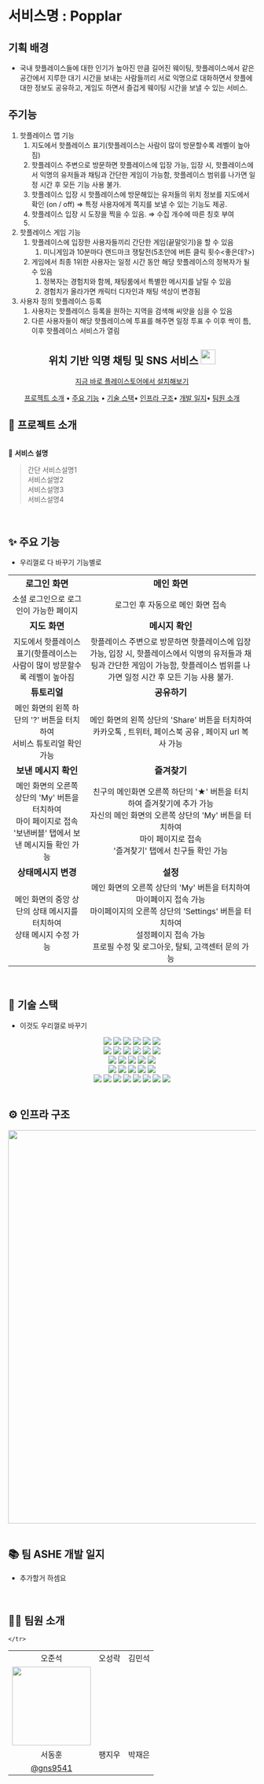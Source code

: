 # 서비스명 : Popplar

## 기획 배경

- 국내 핫플레이스들에 대한 인기가 높아진 만큼 길어진 웨이팅, 핫플레이스에서 같은 공간에서 지루한 대기 시간을 보내는 사람들끼리 서로 익명으로 대화하면서 핫플에 대한 정보도 공유하고, 게임도 하면서 즐겁게 웨이팅 시간을 보낼 수 있는 서비스.

## 주기능

1. 핫플레이스 맵 기능
    1. 지도에서 핫플레이스 표기(핫플레이스는 사람이 많이 방문할수록 레벨이 높아짐)
    2. 핫플레이스 주변으로 방문하면 핫플레이스에 입장 가능, 입장 시,  핫플레이스에서 익명의 유저들과 채팅과 간단한 게임이 가능함, 핫플레이스 범위를 나가면 일정 시간 후 모든 기능 사용 불가.
    3. 핫플레이스 입장 시 핫플레이스에 방문해있는 유저들의 위치 정보를 지도에서 확인 (on / off)  ⇒ 특정 사용자에게 쪽지를 보낼 수 있는 기능도 제공.
    4. 핫플레이스 입장 시 도장을 찍을 수 있음. ⇒ 수집 개수에 따른 칭호 부여
    5.
2. 핫플레이스 게임 기능
    1. 핫플레이스에 입장한 사용자들끼리 간단한 게임(끝말잇기)을 할 수 있음
        1. 미니게임과 10분마다 랜드마크 쟁탈전(5초안에 버튼 클릭 횟수<좋은데?>)
    2. 게임에서 최종 1위한 사용자는 일정 시간 동안 해당 핫플레이스의 정복자가 될 수 있음
        1. 정복자는 경험치와 함께, 채팅룸에서 특별한 메시지를 날릴 수 있음
        2. 경험치가 올라가면 캐릭터 디자인과 채팅 색상이 변경됨
3. 사용자 정의 핫플레이스 등록
    1. 사용자는 핫플레이스 등록을 원하는 지역을 검색해 씨앗을 심을 수 있음
    2. 다른 사용자들이 해당 핫플레이스에 투표를 해주면 일정 투표 수 이후 싹이 틈, 이후 핫플레이스 서비스가 열림


<div align="center">
<!-- <img src="https://github.com/fluffymn/readme-test/assets/55385934/faace829-e55b-4d32-ac3a-62af250bf783"/> -->
<h2>
	위치 기반 익명 채팅 및 SNS 서비스 
	<img src="https://github.com/fluffymn/readme-test/assets/55385934/46ec4e62-f38a-4f76-bfa2-dbe8085ce0f1" width=30/>
</h2>

<p>
<a href="https://play.google.com/store/apps/details?id=com.popplar.myapplication&hl=ko-KR"> 지금 바로 플레이스토어에서 설치해보기</a>
</p>

[프로젝트 소개](#🚀-프로젝트-소개) • [주요 기능](#✨-주요-기능) • [기술 스택](#🔧-기술-스택)• [인프라 구조](#⚙️-인프라-구조)• [개발 일지](#📚-팀-개발-일지)• [팀원 소개](#👩‍💻-팀원-소개)

</div>

## 🎉 프로젝트 소개

 <table>
    <tr>
<!--       <td align="center"><img src="https://github.com/fluffymn/readme-test/assets/55385934/f3324c96-e216-453d-84e0-5dd9cf1a9a68" /></td>
      <td align="center"><img src="https://github.com/fluffymn/readme-test/assets/55385934/0087115c-7aaf-476e-9983-233038ab2fb6" /></td>
            <td align="center"><img src="https://github.com/fluffymn/readme-test/assets/55385934/de5911ee-24e8-4d11-bc78-cde9bc1e6360" /></td> -->
    </tr>
    </table>

💙 <b>서비스 설명</b>

> 간단 서비스설명1\
> 서비스설명2\
> 서비스설명3\
> 서비스설명4

<br />


## ✨ 주요 기능
- 우리껄로 다 바꾸기 기능별로
<div align="center">
 <table>
    <tr>
      <td align="center" style="font-weight: bold; font-size: 18;">로그인 화면</td>
      <td align="center" style="font-weight: bold; font-size: 18;">메인 화면</td>
    </tr>
    <tr>
<!--       <td align="center"><img src="https://github.com/fluffymn/readme-test/assets/55385934/f3324c96-e216-453d-84e0-5dd9cf1a9a68" /></td>
      <td align="center"><img src="https://github.com/fluffymn/readme-test/assets/55385934/0087115c-7aaf-476e-9983-233038ab2fb6" /></td> -->
    </tr>
	<tr>
      <td align="center">소셜 로그인으로 로그인이 가능한 페이지</td>
      <td align="center">로그인 후 자동으로 메인 화면 접속</td>
    </tr>
    <tr>
      <td align="center" style="font-weight: bold; font-size: 18;">지도 화면</td>
      <td align="center" style="font-weight: bold; font-size: 18;">메시지 확인</td>
    </tr>
    <tr>
<!--       <td align="center"><img src="https://github.com/fluffymn/readme-test/assets/55385934/de5911ee-24e8-4d11-bc78-cde9bc1e6360" /></td>
      <td align="center"><img src="https://github.com/fluffymn/readme-test/assets/55385934/fcc377e2-c916-4a50-a111-5364fd810083" /></td> -->
    </tr>
    <tr>
      <td align="center">지도에서 핫플레이스 표기(핫플레이스는 사람이 많이 방문할수록 레벨이 높아짐</td>
      <td align="center">핫플레이스 주변으로 방문하면 핫플레이스에 입장 가능, 입장 시,  핫플레이스에서 익명의 유저들과 채팅과 간단한 게임이 가능함, 핫플레이스 범위를 나가면 일정 시간 후 모든 기능 사용 불가.</td>
    </tr>
    <tr>
      <td align="center" style="font-weight: bold; font-size: 18;">튜토리얼</td>
      <td align="center" style="font-weight: bold; font-size: 18;">공유하기</td>
    </tr>
    <tr>
<!--       <td align="center"><img src="https://github.com/fluffymn/readme-test/assets/55385934/9dc8e364-23c2-4eb1-b494-8b55eccf3e10" /></td>
      <td align="center"><img src="https://github.com/fluffymn/readme-test/assets/55385934/74360783-3961-49f9-8ef4-f6123a897457" /></td> -->
    </tr>
    <tr>
      <td align="center">메인 화면의 왼쪽 하단의 '?' 버튼을 터치하여<br>서비스 튜토리얼 확인 가능</td>
      <td align="center">메인 화면의 왼쪽 상단의 'Share' 버튼을 터치하여<br> 카카오톡 , 트위터, 페이스북 공유 , 페이지 url 복사 가능</td>
    </tr>
    <tr>
      <td align="center" style="font-weight: bold; font-size: 18;">보낸 메시지 확인</td>
      <td align="center" style="font-weight: bold; font-size: 18;">즐겨찾기</td>
    </tr>
    <tr>
<!--       <td align="center"><img src="https://github.com/fluffymn/readme-test/assets/55385934/665f18f2-8dbe-4b8f-a2c9-d12a0608cdba" /></td>
      <td align="center"><img src="https://github.com/fluffymn/readme-test/assets/55385934/9291d0f5-0f66-4bca-b93d-8ff4befda04a" /></td> -->
    </tr>
    <tr>
      <td align="center">메인 화면의 오른쪽 상단의 'My' 버튼을 터치하여<br>마이 페이지로 접속<br>'보낸버블' 탭에서 보낸 메시지들 확인 가능</td>
      <td align="center">친구의 메인화면 오른쪽 하단의 '★' 버튼을 터치하여 즐겨찾기에 추가 가능<br>자신의 메인 화면의 오른쪽 상단의 'My' 버튼을 터치하여<br>마이 페이지로 접속<br>'즐겨찾기' 탭에서 친구들 확인 가능</td>
    </tr>
    <tr>
      <td align="center" style="font-weight: bold; font-size: 18;">상태메시지 변경</td>
      <td align="center" style="font-weight: bold; font-size: 18;">설정</td>
    </tr>
    <tr>
<!--       <td align="center"><img src="https://github.com/fluffymn/readme-test/assets/55385934/337b67ca-2e81-4c00-b92a-33d2ff727cb7" /></td>
      <td align="center"><img src="https://github.com/fluffymn/readme-test/assets/55385934/e304e708-85e5-43c7-aa2c-5eb9beee90ca" width=475 /></td> -->
    </tr>
        <tr>
      <td align="center">메인 화면의 중앙 상단의 상태 메시지를 터치하여<br>상태 메시지 수정 가능</td>
      <td align="center">메인 화면의 오른쪽 상단의 'My' 버튼을 터치하여<br>마이페이지 접속 가능<br>마이페이지의 오른쪽 상단의 'Settings' 버튼을 터치하여<br>설정페이지 접속 가능
      <br>프로필 수정 및 로그아웃, 탈퇴, 고객센터 문의 가능</td>
    </tr>
 </table>
 
</div>

<br />

## 🔧 기술 스택
- 이것도 우리껄로 바꾸기
<div align="center">
<img src="https://img.shields.io/badge/Vue.js%202-4FC08D?style=flat-square&logo=vuedotjs&logoColor=black" />
<img src="https://img.shields.io/badge/Vuetify-1867C0?style=flat-square&logo=vuetify&logoColor=white" />
<img src="https://img.shields.io/badge/HTML5-E34F26?style=flat-square&logo=html5&logoColor=white" />
<img src="https://img.shields.io/badge/JavaScript-F7DF1E?style=flat-square&logo=javascript&logoColor=black" />
<img src="https://img.shields.io/badge/Node.js%2018.17.1-339933?style=flat-square&logo=nodedotjs&logoColor=white" />
<img src="https://img.shields.io/badge/Google%20Analytics-E37400?style=flat-square&logo=googleanalytics&logoColor=white" />
<br />
<img src="https://img.shields.io/badge/Java%2017-3766AB?style=flat-square&logoColor=white"/>
<img src="https://img.shields.io/badge/Spring%20Boot-6DB33F?style=flat-square&logo=spring&logoColor=white" />
<img src="https://img.shields.io/badge/Gradle-02303A?style=flat-square&logo=gradle&logoColor=white" />
<img src="https://img.shields.io/badge/MariaDB-003545?style=flat-square&logo=mariadb&logoColor=white" />
<img src="https://img.shields.io/badge/Redis-DC382D?style=flat-square&logo=redis&logoColor=white" />
<img src="https://img.shields.io/badge/Spring%20Data%20JPA-6DB33F?style=flat-square&logoColor=white"/>
<br />
<img src="https://img.shields.io/badge/Spring%20Cloud%20OpenFeign-6DB33F?style=flat-square&logoColor=white"/>
<img src="https://img.shields.io/badge/JWT-000000?style=flat-square&logo=JSON%20web%20tokens&logoColor=white" />
<img src="https://img.shields.io/badge/Kakao-FFCD00?style=flat-square&logo=kakao&logoColor=black" />
<img src="https://img.shields.io/badge/Google-4285F4?style=flat-square&logo=google&logoColor=white" />
<img src="https://img.shields.io/badge/JUnit5-25A162?style=flat-square&logo=junit5&logoColor=white" />
<br />
<img src="https://img.shields.io/badge/Docker-2496ED?style=flat-square&logo=docker&logoColor=white" />
<img src="https://img.shields.io/badge/Jenkins-D24939?style=flat-square&logo=jenkins&logoColor=white" />
<img src="https://img.shields.io/badge/NGINX-009639?style=flat-square&logo=nginx&logoColor=white" />
<img src="https://img.shields.io/badge/Amazon%20EC2-FF9900?style=flat-square&logo=amazonec2&logoColor=white" />
<img src="https://img.shields.io/badge/Linux-FCC624?style=flat-square&logo=linux&logoColor=black" />
<br />
<img src="https://img.shields.io/badge/Git-F05032?style=flat-square&logo=git&logoColor=white" />
<img src="https://img.shields.io/badge/GitLab-FC6D26?style=flat-square&logo=gitlab&logoColor=white" />
<img src="https://img.shields.io/badge/Notion-000000?style=flat-square&logo=notion&logoColor=white" />
<img src="https://img.shields.io/badge/Figma-F24E1E?style=flat-square&logo=figma&logoColor=white" />
<img src="https://img.shields.io/badge/Mattermost-0058CC?style=flat-square&logo=mattermost&logoColor=white" />
<img src="https://img.shields.io/badge/Discord-5865F2?style=flat-square&logo=discord&logoColor=white" />
<img src="https://img.shields.io/badge/Postman-FF6C37?style=flat-square&logo=postman&logoColor=white" />
<img src="https://img.shields.io/badge/Swagger-85EA2D?style=flat-square&logo=swagger&logoColor=black" />
</div>

<br />

## ⚙️ 인프라 구조

<img src="https://github-production-user-asset-6210df.s3.amazonaws.com/81518305/284465263-8bb27a8c-f305-40e1-9d16-bb2d59a8d4b8.png" width="800" />

<br />



<br />

## 📚 팀 ASHE 개발 일지

- 추가할거 하셈요

<br />

## 👩‍💻 팀원 소개

  <table align="center">
    <tr>
<!--       <td align="center"><img src="https://avatars.githubusercontent.com/u/102013524?s=96&v=4" width="160"></td>
      <td align="center"><img src="https://avatars.githubusercontent.com/u/55385934?s=96&v=4" width="160"></td>
      <td align="center"><img src="https://avatars.githubusercontent.com/u/101235186?s=96&v=4" width="160"></td> -->
    </tr>
    <tr>
      <td align="center">오준석</td>
      <td align="center">오성락</td>
      <td align="center">김민석</td>
    </tr>
    <tr>
<!--       <td align="center"><a href="https://github.com/HyewonKkang" target="_blank">@jxixeun</a></td>
      <td align="center"><a href="https://github.com/yscriuf" target="_blank" width="160">@fluffymn</a></td>
      <td align="center"><a href="https://github.com/LouiMinister" target="_blank">@jungeunevepark</a></td> -->
    </tr>
    <tr>
      <td align="center"><img src="https://avatars.githubusercontent.com/u/77910839?s=96&v=4" width="160"></td>
<!--       <td align="center"><img src="https://avatars.githubusercontent.com/u/77479853?s=64&v=4" width="160"></td>
      <td align="center"><img src="https://avatars.githubusercontent.com/u/122580029?s=96&v=4" width="160"></td> -->
    </tr>
    <tr>
      <td align="center">서동훈</td>
      <td align="center">팽지우</td>
      <td align="center">박재은</td>
    </tr>
    <tr>
      <td align="center"><a href="https://github.com/gns9541" target="_blank">@gns9541</a></td>

    </tr>
  </table>
